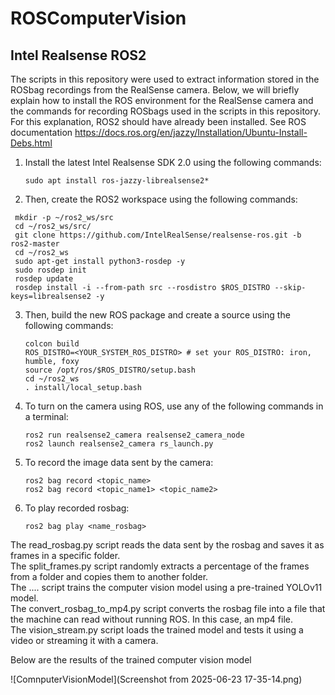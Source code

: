 # ROSComputerVision
## Intel Realsense ROS2
The scripts in this repository were used to extract information stored in the ROSbag recordings from the RealSense camera. 
Below, we will briefly explain how to install the ROS environment for the RealSense camera and the commands for recording ROSbags used in the scripts in this repository.
For this explanation, ROS2 should have already been installed. See ROS documentation https://docs.ros.org/en/jazzy/Installation/Ubuntu-Install-Debs.html
1. Install the latest Intel Realsense SDK 2.0 using the following commands:
   ```
   sudo apt install ros-jazzy-librealsense2*

   ```
2. Then, create the ROS2 workspace using the following commands:
  ```
   mkdir -p ~/ros2_ws/src
   cd ~/ros2_ws/src/
   git clone https://github.com/IntelRealSense/realsense-ros.git -b ros2-master
   cd ~/ros2_ws
   sudo apt-get install python3-rosdep -y
   sudo rosdep init
   rosdep update
   rosdep install -i --from-path src --rosdistro $ROS_DISTRO --skip-keys=librealsense2 -y
   ```
3. Then, build the new ROS package and create a source using the following commands:
   ```
   colcon build
   ROS_DISTRO=<YOUR_SYSTEM_ROS_DISTRO> # set your ROS_DISTRO: iron, humble, foxy
   source /opt/ros/$ROS_DISTRO/setup.bash
   cd ~/ros2_ws
   . install/local_setup.bash
   ```

4. To turn on the camera using ROS, use any of the following commands in a terminal:
   ```
   ros2 run realsense2_camera realsense2_camera_node
   ros2 launch realsense2_camera rs_launch.py
   ```
   
5. To record the image data sent by the camera:
   ```
   ros2 bag record <topic_name>
   ros2 bag record <topic_name1> <topic_name2>
   ```

6. To play recorded rosbag:
   ```
   ros2 bag play <name_rosbag>
   ```

The read_rosbag.py script reads the data sent by the rosbag and saves it as frames in a specific folder.  
The split_frames.py script randomly extracts a percentage of the frames from a folder and copies them to another folder.  
The .... script trains the computer vision model using a pre-trained YOLOv11 model.  
The convert_rosbag_to_mp4.py script converts the rosbag file into a file that the machine can read without running ROS. In this case, an mp4 file.  
The vision_stream.py script loads the trained model and tests it using a video or streaming it with a camera.  

Below are the results of the trained computer vision model  

![ComnputerVisionModel](Screenshot from 2025-06-23 17-35-14.png)

